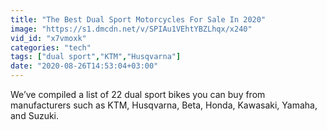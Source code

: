 ```yaml
---
title: "The Best Dual Sport Motorcycles For Sale In 2020"
image: "https://s1.dmcdn.net/v/SPIAu1VEhtYBZLhqx/x240"
vid_id: "x7vmoxk"
categories: "tech"
tags: ["dual sport","KTM","Husqvarna"]
date: "2020-08-26T14:53:04+03:00"
---
```

We’ve compiled a list of 22 dual sport bikes you can buy from manufacturers such as KTM, Husqvarna, Beta, Honda, Kawasaki, Yamaha, and Suzuki.
